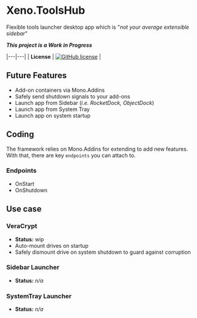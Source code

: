 # Xeno.ToolsHub
Flexible tools launcher desktop app which is "_not your average extensible sidebar_"

**_This project is a Work in Progress_**


|---|---|
| **License** | [![GitHub license](https://img.shields.io/github/license/DamianSuess/ToolsHub.svg)](https://github.com/DamianSuess/ToolsHub/blob/master/LICENSE) |





## Future Features
* Add-on containers via Mono.Addins
* Safely send shutdown signals to your add-ons
* Launch app from Sidebar (_i.e. RocketDock, ObjectDock_)
* Launch app from System Tray
* Launch app on system startup

## Coding
The framework relies on Mono.Addins for extending to add new features. With that, there are key ``endpoints`` you can attach to.

### Endpoints
* OnStart
* OnShutdown


## Use case
### VeraCrypt
* **Status:** wip
* Auto-mount drives on startup
* Safely dismount drive on system shutdown to guard against corruption

### Sidebar Launcher
* **Status:** _n/a_

### SystemTray Launcher
* **Status:** _n/a_
